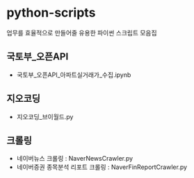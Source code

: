 # python-scripts
업무를 효율적으로 만들어줄 유용한 파이썬 스크립트 모음집

## 국토부_오픈API
- 국토부_오픈API_아파트실거래가_수집.ipynb

## 지오코딩
- 지오코딩_브이월드.py

## 크롤링
- 네이버뉴스 크롤링 : NaverNewsCrawler.py
- 네이버증권 종목분석 리포트 크롤링 : NaverFinReportCrawler.py
